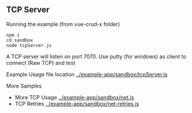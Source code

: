 ## TCP Server

Running the example (from vue-crud-x folder)

```
npm i
cd sandbox
node tcpServer.js
```

A TCP server will listen on port 7070. Use putty (for windows) as client to connect (Raw TCP) and test

Example Usage file location [../example-app/sandbox/tcpServer.js](../example-app/sandbox/tcpServer.js)

More Samples
- More TCP Usage [../example-app/sandbox/net.js](../example-app/sandbox/net.js)
- TCP Retries [../example-app/sandbox/net-retries.js](../example-app/sandbox/net-retries.js)